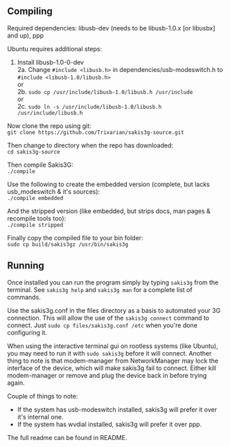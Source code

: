 Compiling
---------

Required dependencies: libusb-dev (needs to be libusb-1.0.x [or libusbx] and up), ppp

Ubuntu requires additional steps:  
1. Install libusb-1.0-0-dev  
2a. Change `#include <libusb.h>` in dependencies/usb-modeswitch.h to `#include <libusb-1.0/libusb.h>`  
or  
2b. `sudo cp /usr/include/libusb-1.0/libusb.h /usr/include`  
or  
2c. `sudo ln -s /usr/include/libusb-1.0/libusb.h /usr/include/libusb.h`

Now clone the repo using git:  
`git clone https://github.com/Trixarian/sakis3g-source.git`

Then change to directory when the repo has downloaded:  
`cd sakis3g-source`

Then compile Sakis3G:  
`./compile`

Use the following to create the embedded version (complete, but lacks usb_modeswitch & it's sources):  
`./compile embedded`

And the stripped version (like embedded, but strips docs, man pages & recompile tools too):  
`./compile stripped`

Finally copy the compiled file to your bin folder:  
`sudo cp build/sakis3gz /usr/bin/sakis3g`


Running
-------

Once installed you can run the program simply by typing `sakis3g` from the terminal.
See `sakis3g help` and `sakis3g man` for a complete list of commands.

Use the sakis3g.conf in the files directory as a basis to automated your 3G connection. This will allow the use of the `sakis3g connect` command to connect. Just `sudo cp files/sakis3g.conf /etc` when you're done configuring it.

When using the interactive terminal gui on rootless systems (like Ubuntu), you may need to run it with `sudo sakis3g` before it will connect. Another thing to note is that modem-manager from NetworkManager may lock the interface of the device, which will make sakis3g fail to connect. Either kill modem-manager or remove and plug the device back in before trying again.

Couple of things to note:
* If the system has usb-modeswitch installed, sakis3g will prefer it over it's internal one.
* If the system has wvdial installed, sakis3g will prefer it over ppp.  

The full readme can be found in README.
